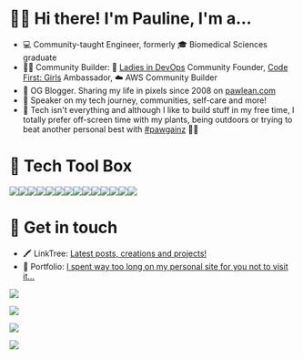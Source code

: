 # 👋🏻 Hi there! I'm Pauline, I'm a...

- 💻 Community-taught Engineer, formerly 🎓 Biomedical Sciences graduate
- 🙌🏻 Community Builder: 💜 [Ladies in DevOps](ladiesindevops.com/) Community Founder, [Code First: Girls](codefirstgirls.org.uk) Ambassador, ☁️ AWS Community Builder
- 📝 OG Blogger. Sharing my life in pixels since 2008 on [pawlean.com](https://pawlean.com/)
- 🎤 Speaker on my tech journey, communities, self-care and more!
- 🌳 Tech isn't everything and although I like to build stuff in my free time, I totally prefer off-screen time with my plants, being outdoors or trying to beat another personal best with [#pawgainz](https://twitter.com/hashtag/pawgainz) 💪🏼

# 🧰 Tech Tool Box

<img src="https://img.shields.io/badge/HTML5-E34F26?style=for-the-badge&logo=html5&logoColor=white
" /><img src="https://img.shields.io/badge/CSS3-1572B6?style=for-the-badge&logo=css3&logoColor=white
" /><img src="https://img.shields.io/badge/JavaScript-F7DF1E?style=for-the-badge&logo=javascript&logoColor=black
" /><img src="https://img.shields.io/badge/Sass-CC6699?style=for-the-badge&logo=sass&logoColor=white
" /><img src="https://img.shields.io/badge/React-20232A?style=for-the-badge&logo=react&logoColor=61DAFB
" /><img src="https://img.shields.io/badge/Bootstrap-563D7C?style=for-the-badge&logo=bootstrap&logoColor=white
" /><img src="https://img.shields.io/badge/Tailwind_CSS-38B2AC?style=for-the-badge&logo=tailwind-css&logoColor=white
" /><img src="https://img.shields.io/badge/Docker-2CA5E0?style=for-the-badge&logo=docker&logoColor=white
"><img src="https://img.shields.io/badge/kubernetes-326ce5.svg?&style=for-the-badge&logo=kubernetes&logoColor=white
"><img src="https://img.shields.io/badge/next.js-000000?style=for-the-badge&logo=nextdotjs&logoColor=white
"><img src="https://img.shields.io/badge/Git-F05032?style=for-the-badge&logo=git&logoColor=white
"><img src="https://img.shields.io/badge/GitKraken-179287?style=for-the-badge&logo=GitKraken&logoColor=white
"><img src="https://img.shields.io/badge/Amazon_AWS-232F3E?style=for-the-badge&logo=amazon-aws&logoColor=white
"><img src="https://img.shields.io/badge/Google%20Analytics-E37400?style=for-the-badge&logo=google%20analytics&logoColor=white
">

# 💌 Get in touch

- 🖍 LinkTree: [Latest posts, creations and projects!](https://linktr.ee/pawlean)
- 💜 Portfolio: [I spent way too long on my personal site for you not to visit it...](https://paulinenarvas.com)

<a href="https://twitter.com/paulienuh"><img src="https://img.shields.io/badge/Twitter-1DA1F2?style=for-the-badge&logo=twitter&logoColor=white"></a>

<a href="https://instagram.com/paw.lean"><img src="https://img.shields.io/badge/Instagram-E4405F?style=for-the-badge&logo=instagram&logoColor=white
"></a>

<a href="https://linkedin.com/in/pnarvas"><img src="https://img.shields.io/badge/LinkedIn-0077B5?style=for-the-badge&logo=linkedin&logoColor=white
"></a>

<a href="https://pawlean.com/youtube"><img src="https://img.shields.io/badge/YouTube-FF0000?style=for-the-badge&logo=youtube&logoColor=white"></a>
